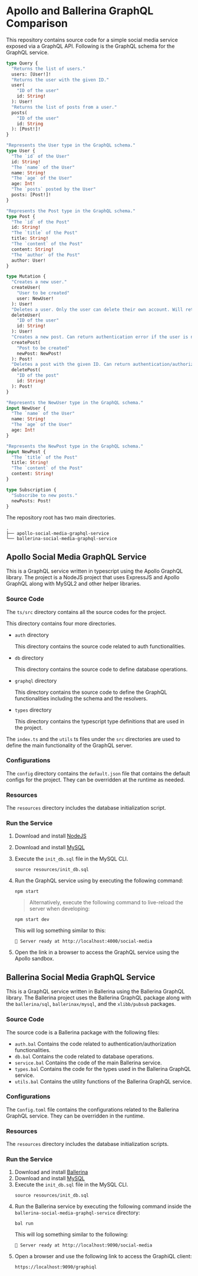 # Apollo and Ballerina GraphQL Comparison

This repository contains source code for a simple social media service exposed via a GraphQL API. Following is the GraphQL schema for the GraphQL service.

```graphql
type Query {
  "Returns the list of users."
  users: [User!]!
  "Returns the user with the given ID."
  user(
    "ID of the user"
    id: String!
  ): User!
  "Returns the list of posts from a user."
  posts(
    "ID of the user"
    id: String
  ): [Post!]!
}

"Represents the User type in the GraphQL schema."
type User {
  "The `id` of the User"
  id: String!
  "The `name` of the User"
  name: String!
  "The `age` of the User"
  age: Int!
  "The `posts` posted by the User"
  posts: [Post!]!
}

"Represents the Post type in the GraphQL schema."
type Post {
  "The `id` of the Post"
  id: String!
  "The `title` of the Post"
  title: String!
  "The `content` of the Post"
  content: String!
  "The `author` of the Post"
  author: User!
}

type Mutation {
  "Creates a new user."
  createUser(
    "User to be created"
    user: NewUser!
  ): User!
  "Deletes a user. Only the user can delete their own account. Will return an authentication/authorization error if the user cannot be authenticated/authorized."
  deleteUser(
    "ID of the user"
    id: String!
  ): User!
  "Creates a new post. Can return authentication error if the user is not authenticated."
  createPost(
    "Post to be created"
    newPost: NewPost!
  ): Post!
  "Deletes a post with the given ID. Can return authentication/authorization errors if the user cannot be authenticated/authorized."
  deletePost(
    "ID of the post"
    id: String!
  ): Post!
}

"Represents the NewUser type in the GraphQL schema."
input NewUser {
  "The `name` of the User"
  name: String!
  "The `age` of the User"
  age: Int!
}

"Represents the NewPost type in the GraphQL schema."
input NewPost {
  "The `title` of the Post"
  title: String!
  "The `content` of the Post"
  content: String!
}

type Subscription {
  "Subscribe to new posts."
  newPosts: Post!
}
```

The repository root has two main directories.

```shell
.
├── apollo-social-media-graphql-service
└── ballerina-social-media-graphql-service
```

## Apollo Social Media GraphQL Service

This is a GraphQL service written in typescript using the Apollo GraphQL library. The project is a NodeJS project that uses ExpressJS and Apollo GraphQL along with MySQL2 and other helper libraries.

### Source Code

The `ts/src` directory contains all the source codes for the project.

This directory contains four more directories.
- `auth` directory

  This directory contains the source code related to auth functionalities.
- `db` directory

  This directory contains the source code to define database operations.
- `graphql` directory

  This directory contains the source code to define the GraphQL functionalities including the schema and the resolvers.
- `types` directory

  This directory contains the typescript type definitions that are used in the project.

The `index.ts` and the `utils` ts files under the `src` directories are used to define the main functionality of the GraphQL server.

### Configurations

The `config` directory contains the `default.json` file that contains the default configs for the project. They can be
overridden at the runtime as needed.

### Resources

The `resources` directory includes the database initialization script.


### Run the Service

1. Download and install [NodeJS](https://nodejs.org/en/download)
2. Download and install [MySQL](https://www.mysql.com/downloads/)
3. Execute the `init_db.sql` file in the MySQL CLI.
   ```shell
   source resources/init_db.sql
   ```
4. Run the GraphQL service using by executing the following command:
   ```shell
   npm start
   ```

   > Alternatively, execute the following command to live-reload the server when developing:
   ```shell
   npm start dev
   ```

   This will log something similar to this:
   ```shell
   🚀 Server ready at http://localhost:4000/social-media
   ```

5. Open the link in a browser to access the GraphQL service using the Apollo sandbox.


## Ballerina Social Media GraphQL Service

This is a GraphQL service written in Ballerina using the Ballerina GraphQL library. The Ballerina project uses the Ballerina GraphQL package along with the `ballerina/sql`, `ballerinax/mysql`, and the `xlibb/pubsub` packages.

### Source Code

The source code is a Ballerina package with the following files:

- `auth.bal`
  Contains the code related to authentication/authorization functionalities.
- `db.bal`
  Contains the code related to database operations.
- `service.bal`
  Contains the code of the main Ballerina service.
- `types.bal`
  Contains the code for the types used in the Ballerina GraphQL service.
- `utils.bal`
  Contains the utility functions of the Ballerina GraphQL service.

### Configurations

The `Config.toml` file contains the configurations related to the Ballerina GraphQL service. They can be overridden in the runtime.

### Resources

The `resources` directory includes the database initialization scripts.

### Run the Service

1. Download and install [Ballerina](https://ballerina.io/downloads)
2. Download and install [MySQL](https://www.mysql.com/downloads/)
3. Execute the `init_db.sql` file in the MySQL CLI.
   ```shell
   source resources/init_db.sql
   ```
4. Run the Ballerina service by executing the following command inside the `ballerina-social-media-graphql-service` directory:
   ```shell
   bal run
   ```
   This will log something similar to the following:
   ```shell
   💃 Server ready at http://localhost:9090/social-media
   ```
5. Open a browser and use the following link to access the GraphiQL client:
   ```
   https://localhost:9090/graphiql
   ```
